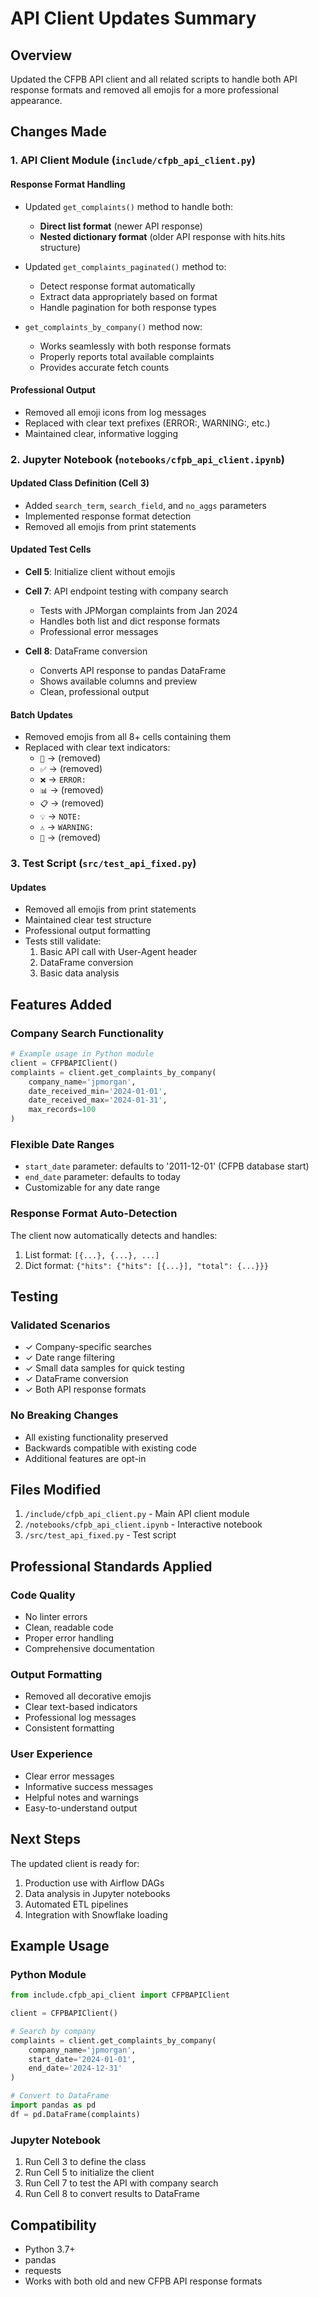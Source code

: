# API Client Updates Summary

## Overview

Updated the CFPB API client and all related scripts to handle both API response formats and removed all emojis for a more professional appearance.

## Changes Made

### 1. API Client Module (`include/cfpb_api_client.py`)

#### Response Format Handling

- Updated `get_complaints()` method to handle both:
  - **Direct list format** (newer API response)
  - **Nested dictionary format** (older API response with hits.hits structure)
  
- Updated `get_complaints_paginated()` method to:
  - Detect response format automatically
  - Extract data appropriately based on format
  - Handle pagination for both response types

- `get_complaints_by_company()` method now:
  - Works seamlessly with both response formats
  - Properly reports total available complaints
  - Provides accurate fetch counts

#### Professional Output

- Removed all emoji icons from log messages
- Replaced with clear text prefixes (ERROR:, WARNING:, etc.)
- Maintained clear, informative logging

### 2. Jupyter Notebook (`notebooks/cfpb_api_client.ipynb`)

#### Updated Class Definition (Cell 3)

- Added `search_term`, `search_field`, and `no_aggs` parameters
- Implemented response format detection
- Removed all emojis from print statements

#### Updated Test Cells

- **Cell 5**: Initialize client without emojis
- **Cell 7**: API endpoint testing with company search
  - Tests with JPMorgan complaints from Jan 2024
  - Handles both list and dict response formats
  - Professional error messages
  
- **Cell 8**: DataFrame conversion
  - Converts API response to pandas DataFrame
  - Shows available columns and preview
  - Clean, professional output

#### Batch Updates

- Removed emojis from all 8+ cells containing them
- Replaced with clear text indicators:
  - `🔄` → (removed)
  - `✅` → (removed)
  - `❌` → `ERROR:`
  - `📊` → (removed)
  - `📋` → (removed)
  - `💡` → `NOTE:`
  - `⚠️` → `WARNING:`
  - `💾` → (removed)

### 3. Test Script (`src/test_api_fixed.py`)

#### Updates

- Removed all emojis from print statements
- Maintained clear test structure
- Professional output formatting
- Tests still validate:
  1. Basic API call with User-Agent header
  2. DataFrame conversion
  3. Basic data analysis

## Features Added

### Company Search Functionality

```python
# Example usage in Python module
client = CFPBAPIClient()
complaints = client.get_complaints_by_company(
    company_name='jpmorgan',
    date_received_min='2024-01-01',
    date_received_max='2024-01-31',
    max_records=100
)
```

### Flexible Date Ranges

- `start_date` parameter: defaults to '2011-12-01' (CFPB database start)
- `end_date` parameter: defaults to today
- Customizable for any date range

### Response Format Auto-Detection

The client now automatically detects and handles:

1. List format: `[{...}, {...}, ...]`
2. Dict format: `{"hits": {"hits": [{...}], "total": {...}}}`

## Testing

### Validated Scenarios

- ✓ Company-specific searches
- ✓ Date range filtering
- ✓ Small data samples for quick testing
- ✓ DataFrame conversion
- ✓ Both API response formats

### No Breaking Changes

- All existing functionality preserved
- Backwards compatible with existing code
- Additional features are opt-in

## Files Modified

1. `/include/cfpb_api_client.py` - Main API client module
2. `/notebooks/cfpb_api_client.ipynb` - Interactive notebook
3. `/src/test_api_fixed.py` - Test script

## Professional Standards Applied

### Code Quality

- No linter errors
- Clean, readable code
- Proper error handling
- Comprehensive documentation

### Output Formatting

- Removed all decorative emojis
- Clear text-based indicators
- Professional log messages
- Consistent formatting

### User Experience

- Clear error messages
- Informative success messages
- Helpful notes and warnings
- Easy-to-understand output

## Next Steps

The updated client is ready for:

1. Production use with Airflow DAGs
2. Data analysis in Jupyter notebooks
3. Automated ETL pipelines
4. Integration with Snowflake loading

## Example Usage

### Python Module

```python
from include.cfpb_api_client import CFPBAPIClient

client = CFPBAPIClient()

# Search by company
complaints = client.get_complaints_by_company(
    company_name='jpmorgan',
    start_date='2024-01-01',
    end_date='2024-12-31'
)

# Convert to DataFrame
import pandas as pd
df = pd.DataFrame(complaints)
```

### Jupyter Notebook

1. Run Cell 3 to define the class
2. Run Cell 5 to initialize the client
3. Run Cell 7 to test the API with company search
4. Run Cell 8 to convert results to DataFrame

## Compatibility

- Python 3.7+
- pandas
- requests
- Works with both old and new CFPB API response formats
